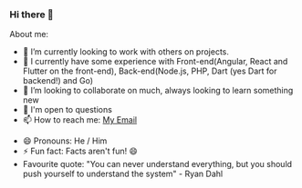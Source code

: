 ### Hi there 👋


<!--**Powerisinschool/powerisinschool** is a ✨ _special_ ✨ repository because its `README.md` (this file) appears on your GitHub profile.-->

About me:


- 🔭 I’m currently looking to work with others on projects.
- 🌱 I currently have some experience with Front-end(Angular, React and Flutter on the front-end), Back-end(Node.js, PHP, Dart (yes Dart for backend!) and Go)
- 👯 I’m looking to collaborate on much, always looking to learn something new
- 💬 I'm open to questions
- 📫 How to reach me: [My Email](toolulopeolagunju@gmail.com)
<!-- - Portfolio: -->
- 😄 Pronouns: He / Him
- ⚡ Fun fact: Facts aren't fun! 😄
- Favourite quote: "You can never understand everything, but you should push yourself to understand the system" - Ryan Dahl
